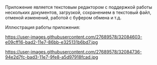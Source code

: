 Приложение является текстовым редактором с поддержкой работы нескольких документов, загрузкой, сохранением в текстовый файл, отменой изменений, работой с буфером
обмена и т.д.

Иллюстрация работы приложения:

https://user-images.githubusercontent.com/27689578/32084603-e09cff16-bad2-11e7-86bb-e325131b6bd7.jpg

https://user-images.githubusercontent.com/27689578/32084736-94e2d7fc-bad3-11e7-9fe8-a5d97918fcad.jpg
